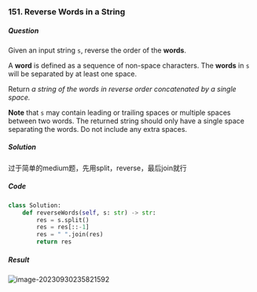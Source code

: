 ### 151. Reverse Words in a String

##### Question

Given an input string `s`, reverse the order of the **words**.

A **word** is defined as a sequence of non-space characters. The **words** in `s` will be separated by at least one space.

Return *a string of the words in reverse order concatenated by a single space.*

**Note** that `s` may contain leading or trailing spaces or multiple spaces between two words. The returned string should only have a single space separating the words. Do not include any extra spaces.



##### Solution

过于简单的medium题，先用split，reverse，最后join就行



##### Code

```python
class Solution:
    def reverseWords(self, s: str) -> str:
        res = s.split()
        res = res[::-1]
        res = " ".join(res)
        return res
```



##### Result

![image-20230930235821592](D:\CS\Algorithm\Algorithm-Notes\Pictures\image-20230930235821592.png)
